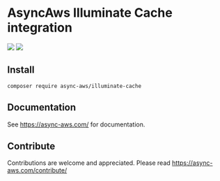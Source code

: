 # AsyncAws Illuminate Cache integration

![](https://github.com/async-aws/illuminate-cache/workflows/Tests/badge.svg?branch=master)
![](https://github.com/async-aws/illuminate-cache/workflows/BC%20Check/badge.svg?branch=master)

## Install

```cli
composer require async-aws/illuminate-cache
```

## Documentation

See https://async-aws.com/ for documentation.

## Contribute

Contributions are welcome and appreciated. Please read https://async-aws.com/contribute/
